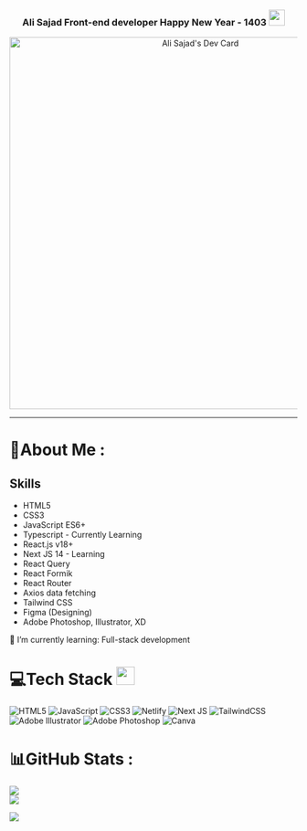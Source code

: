<h3 align="center">
  Ali Sajad
  Front-end developer
  Happy New Year - 1403
  <img src="https://media.giphy.com/media/hvRJCLFzcasrR4ia7z/giphy.gif" width="28">
</h3>

<div id="header" align="center">
  <a href="https://app.daily.dev/alisajad"><img src="https://api.daily.dev/devcards/v2/03aRjGsvUaudF6vGbC0FE.png?type=wide&r=s0k" width="652" alt="Ali Sajad's Dev Card"/></a>
</div>

---
<div>

# 💫About Me :
  ## Skills
  - HTML5
  - CSS3
  - JavaScript ES6+
  - Typescript - Currently Learning
  - React.js v18+
  - Next JS 14 - Learning
  - React Query
  - React Formik
  - React Router
  - Axios data fetching
  - Tailwind CSS
  - Figma (Designing)
  - Adobe Photoshop, Illustrator, XD
  
🌱 I’m currently learning: Full-stack development


# 💻Tech Stack <img src = "https://media2.giphy.com/media/QssGEmpkyEOhBCb7e1/giphy.gif?cid=ecf05e47a0n3gi1bfqntqmob8g9aid1oyj2wr3ds3mg700bl&rid=giphy.gif" width = 32px> 
![HTML5](https://img.shields.io/badge/html5-%23E34F26.svg?style=for-the-badge&logo=html5&logoColor=white) ![JavaScript](https://img.shields.io/badge/javascript-%23323330.svg?style=for-the-badge&logo=javascript&logoColor=%23F7DF1E) ![CSS3](https://img.shields.io/badge/css3-%231572B6.svg?style=for-the-badge&logo=css3&logoColor=white)  ![Netlify](https://img.shields.io/badge/netlify-%23000000.svg?style=for-the-badge&logo=netlify&logoColor=#00C7B7)    ![Next JS](https://img.shields.io/badge/Next-black?style=for-the-badge&logo=next.js&logoColor=white)   ![TailwindCSS](https://img.shields.io/badge/tailwindcss-%2338B2AC.svg?style=for-the-badge&logo=tailwind-css&logoColor=white)   ![Adobe Illustrator](https://img.shields.io/badge/adobeillustrator-%23FF9A00.svg?style=for-the-badge&logo=adobeillustrator&logoColor=white) ![Adobe Photoshop](https://img.shields.io/badge/adobephotoshop-%2331A8FF.svg?style=for-the-badge&logo=adobephotoshop&logoColor=white) ![Canva](https://img.shields.io/badge/Canva-%2300C4CC.svg?style=for-the-badge&logo=Canva&logoColor=white) 
# 📊GitHub Stats :
![](https://github-readme-stats.vercel.app/api?username=alisajad001&theme=radical&hide_border=false&include_all_commits=false&count_private=false)<br/>
![](https://github-readme-stats.vercel.app/api/top-langs/?username=alisajad001&theme=radical&hide_border=false&include_all_commits=false&count_private=false&layout=compact)


![](https://komarev.com/ghpvc/?username=alisajad001&label=Visitors+Count&color=green)
</div>
